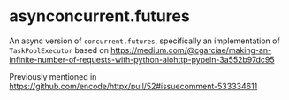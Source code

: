 asynconcurrent.futures
======================

An async version of `concurrent.futures`, specifically an implementation of `TaskPoolExecutor` based on https://medium.com/@cgarciae/making-an-infinite-number-of-requests-with-python-aiohttp-pypeln-3a552b97dc95
 
Previously mentioned in https://github.com/encode/httpx/pull/52#issuecomment-533334611